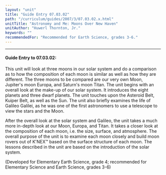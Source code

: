 ```yaml
---
layout: "unit"
title: "Guide Entry 07.03.02"
path: "/curriculum/guides/2007/3/07.03.02.x.html"
unitTitle: "Astronomy and Me: Moons Over New Haven"
unitAuthor: "Huwerl Thornton, Jr."
keywords: ""
recommendedFor: "Recommended for Earth Science, grades 3-6."
---
```

<body>
<hr/>
<h4>
Guide Entry to 07.03.02:
</h4>
<p>
This unit will look at three moons in our solar system and do a comparison as to how the composition of each moon is similar as well as how they are different. The three moons to be compared are our very own Moon, Jupiter's moon Europa, and Saturn's moon Titan. The unit begins with an overall look at the make-up of our solar system. It introduces the eight planets and three dwarf planets. The unit touches upon the Asteroid Belt, Kuiper Belt, as well as the Sun. The unit also briefly examines the life of Galileo Galilei, as he was one of the first astronomers to use a telescope to view the stars and the Moon.
</p>
<p>
After the overall look at the solar system and Galileo, the unit takes a much more in-depth look at our Moon, Europa, and Titan. It takes a closer look at the composition of each moon, i.e. the size, surface, and atmosphere. The overall purpose of the unit is to examine each moon closely and build moon rovers out of K'NEX™ based on the surface structure of each moon. The lessons described in the unit are based on the introduction of the solar system.
</p>
<p>
(Developed for Elementary Earth Science, grade 4; recommended for Elementary Science and Earth Science, grades 3-6)
</p>
</body>
